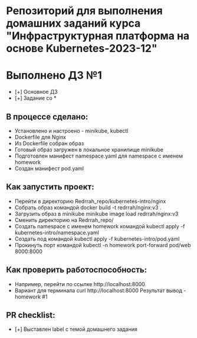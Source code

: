 # Репозиторий для выполнения домашних заданий курса "Инфраструктурная платформа на основе Kubernetes-2023-12" 

# Выполнено ДЗ №1

 - [+] Основное ДЗ
 - [+] Задание со *

## В процессе сделано:
 - Установлено и настроено - minikube, kubectl
 - Dockerfile для  Nginx
 - Из Dockerfile собран образ
 - Готовый образ загружен в локальное хранилище minikube
 - Подготовлен манифест namespace.yaml для namespace с именем homework
 - Создан манифест pod.yaml
## Как запустить проект:
 - Перейти в директорию Redrrah_repo/kubernetes-intro/nginx
 - Собрать образ командой  docker build -t redrrah/nginx:v3 .
 - Загрузить образ в minikube minikube image load redrrah/nginx:v3
 - Сменить директорию на Redrrah_repo/
 - Создать namespace с именем homework командой kubectl apply -f kubernetes-intro/namespace.yaml
 - Создать под командой kubectl apply -f kubernetes-intro/pod.yaml
 - Прокинуть порт командой kubectl -n homework port-forward pod/web 8000:8000

## Как проверить работоспособность:
 - Например, перейти по ссылке http://localhost:8000
 - Вариант для терминала curl http://localhost:8000
 Результат вывод - homework #1

## PR checklist:
 - [+] Выставлен label с темой домашнего задания